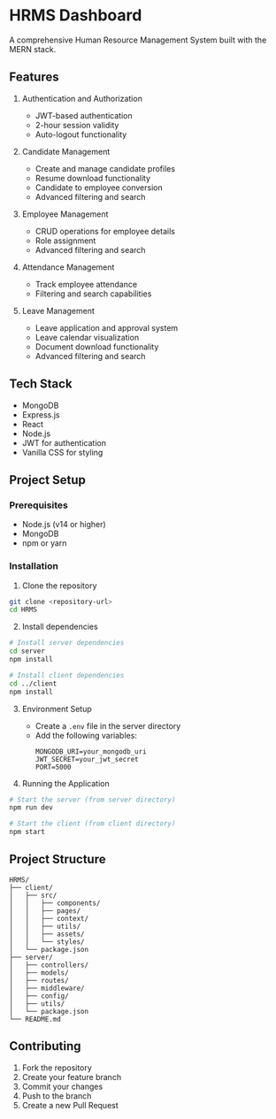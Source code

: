 # HRMS Dashboard

A comprehensive Human Resource Management System built with the MERN stack.

## Features

1. Authentication and Authorization
   - JWT-based authentication
   - 2-hour session validity
   - Auto-logout functionality

2. Candidate Management
   - Create and manage candidate profiles
   - Resume download functionality
   - Candidate to employee conversion
   - Advanced filtering and search

3. Employee Management
   - CRUD operations for employee details
   - Role assignment
   - Advanced filtering and search

4. Attendance Management
   - Track employee attendance
   - Filtering and search capabilities

5. Leave Management
   - Leave application and approval system
   - Leave calendar visualization
   - Document download functionality
   - Advanced filtering and search

## Tech Stack

- MongoDB
- Express.js
- React
- Node.js
- JWT for authentication
- Vanilla CSS for styling

## Project Setup

### Prerequisites

- Node.js (v14 or higher)
- MongoDB
- npm or yarn

### Installation

1. Clone the repository
```bash
git clone <repository-url>
cd HRMS
```

2. Install dependencies
```bash
# Install server dependencies
cd server
npm install

# Install client dependencies
cd ../client
npm install
```

3. Environment Setup
   - Create a `.env` file in the server directory
   - Add the following variables:
     ```
     MONGODB_URI=your_mongodb_uri
     JWT_SECRET=your_jwt_secret
     PORT=5000
     ```

4. Running the Application
```bash
# Start the server (from server directory)
npm run dev

# Start the client (from client directory)
npm start
```

## Project Structure

```
HRMS/
├── client/
│   ├── src/
│   │   ├── components/
│   │   ├── pages/
│   │   ├── context/
│   │   ├── utils/
│   │   ├── assets/
│   │   └── styles/
│   └── package.json
├── server/
│   ├── controllers/
│   ├── models/
│   ├── routes/
│   ├── middleware/
│   ├── config/
│   ├── utils/
│   └── package.json
└── README.md
```

## Contributing

1. Fork the repository
2. Create your feature branch
3. Commit your changes
4. Push to the branch
5. Create a new Pull Request 